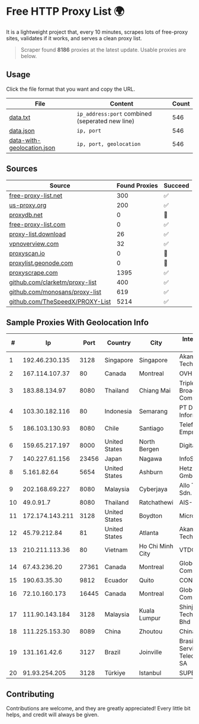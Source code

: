 
# Free HTTP Proxy List 🌍

It is a lightweight project that, every 10 minutes, scrapes lots of free-proxy sites, validates if it works, and serves a clean proxy list.


> Scraper found **8186** proxies at the latest update. Usable proxies are below.

## Usage

Click the file format that you want and copy the URL.


|File|Content|Count|
|----|-------|-----|
|[data.txt](https://raw.githubusercontent.com/themiralay/Proxy-List-World/master/data.txt)|`ip_address:port` combined (seperated new line)|546|
|[data.json](https://raw.githubusercontent.com/themiralay/Proxy-List-World/master/data.json)|`ip, port`|546|
|[data-with-geolocation.json](https://raw.githubusercontent.com/themiralay/Proxy-List-World/master/data-with-geolocation.json)|`ip, port, geolocation`|546|

## Sources

|Source|Found Proxies|Succeed|
|------|-------------|-------|
|[free-proxy-list.net](https://free-proxy-list.net)|300|✅|
|[us-proxy.org](https://www.us-proxy.org)|200|✅|
|[proxydb.net](http://proxydb.net)|0|🚫|
|[free-proxy-list.com](https://free-proxy-list.com/?page=&port=&type%5B%5D=http&type%5B%5D=https&up_time=0&search=Search)|0|✅|
|[proxy-list.download](https://www.proxy-list.download/HTTP)|26|✅|
|[vpnoverview.com](https://vpnoverview.com/privacy/anonymous-browsing/free-proxy-servers)|32|✅|
|[proxyscan.io](https://www.proxyscan.io)|0|🚫|
|[proxylist.geonode.com](https://proxylist.geonode.com/api/proxy-list?limit=300&page=1&sort_by=lastChecked&sort_type=desc&protocols=http,https)|0|🚫|
|[proxyscrape.com](https://api.proxyscrape.com/v2/?request=displayproxies&protocol=http&timeout=10000&country=all&ssl=all&anonymity=all)|1395|✅|
|[github.com/clarketm/proxy-list](https://raw.githubusercontent.com/clarketm/proxy-list/master/proxy-list-raw.txt)|400|✅|
|[github.com/monosans/proxy-list](https://raw.githubusercontent.com/monosans/proxy-list/main/proxies/http.txt)|619|✅|
|[github.com/TheSpeedX/PROXY-List](https://raw.githubusercontent.com/TheSpeedX/PROXY-List/master/http.txt)|5214|✅|


## Sample Proxies With Geolocation Info

|#|Ip|Port|Country|City|Internet Service Provider|
|-|--|----|-------|----|-------------------------|
|1|192.46.230.135|3128|Singapore|Singapore|Akamai Technologies, Inc.|
|2|167.114.107.37|80|Canada|Montreal|OVH SAS|
|3|183.88.134.97|8080|Thailand|Chiang Mai|Triple T Broadband Public Company Limited|
|4|103.30.182.116|80|Indonesia|Semarang|PT DES Teknologi Informasi|
|5|186.103.130.93|8080|Chile|Santiago|Telefonica Empresas|
|6|159.65.217.197|8000|United States|North Bergen|DigitalOcean, LLC|
|7|140.227.61.156|23456|Japan|Nagawa|InfoSphere|
|8|5.161.82.64|5654|United States|Ashburn|Hetzner Online GmbH|
|9|202.168.69.227|8080|Malaysia|Cyberjaya|Allo Technology Sdn. Bhd.|
|10|49.0.91.7|8080|Thailand|Ratchathewi|AIS-Fibre|
|11|172.174.143.211|3128|United States|Boydton|Microsoft|
|12|45.79.212.84|81|United States|Atlanta|Akamai Technologies, Inc.|
|13|210.211.113.36|80|Vietnam|Ho Chi Minh City|VTDC|
|14|67.43.236.20|27361|Canada|Montreal|GloboTech Communications|
|15|190.63.35.30|9812|Ecuador|Quito|CONECEL|
|16|72.10.160.173|16445|Canada|Montreal|GloboTech Communications|
|17|111.90.143.184|3128|Malaysia|Kuala Lumpur|Shinjiru Technology Sdn Bhd|
|18|111.225.153.30|8089|China|Zhoutou|China Telecom|
|19|131.161.42.6|3127|Brazil|Joinville|Brasil Tecpar Servicos De Telecomunicacoes SA|
|20|91.93.254.205|3128|Türkiye|Istanbul|SUPERONLINE|



## Contributing

Contributions are welcome, and they are greatly appreciated! Every
little bit helps, and credit will always be given.

